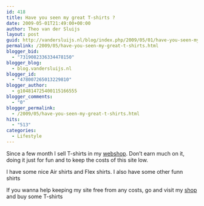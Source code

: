 ```yaml
---
id: 418
title: Have you seen my great T-shirts ?
date: 2009-05-01T21:49:00+00:00
author: Theo van der Sluijs
layout: post
guid: http://vandersluijs.nl/blog/index.php/2009/05/01/have-you-seen-my-great-t-shirts/
permalink: /2009/05/have-you-seen-my-great-t-shirts.html
blogger_bid:
  - "7319082336334478150"
blogger_blog:
  - blog.vandersluijs.nl
blogger_id:
  - "478007265013229810"
blogger_author:
  - g104814725400115166555
blogger_comments:
  - "0"
blogger_permalink:
  - /2009/05/have-you-seen-my-great-t-shirts.html
hits:
  - "513"
categories:
  - Lifestyle
---
```

Since a few month I sell T-shirts in my [webshop](http://www.iamboredsoiblog.eu/shop/ "Shirts in my Webshop"). Don’t earn much on it, doing it just for fun and to keep the costs of this site low.

I have some nice Air shirts and Flex shirts. I also have some other funn shirts

If you wanna help keeping my site free from any costs, go and visit my [shop](http://www.iamboredsoiblog.eu/shop/ "Webshop") and buy some T-shirts